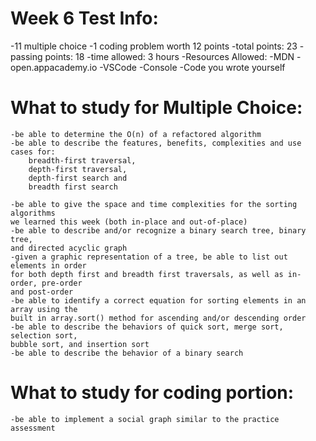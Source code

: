 # Week 6 Test Info:
-11 multiple choice 
-1 coding problem worth 12 points
-total points: 23
-passing points: 18
-time allowed: 3 hours
-Resources Allowed:
    -MDN
    -open.appacademy.io
    -VSCode
    -Console
    -Code you wrote yourself

# What to study for Multiple Choice:
    -be able to determine the O(n) of a refactored algorithm
    -be able to describe the features, benefits, complexities and use cases for:
        breadth-first traversal, 
        depth-first traversal, 
        depth-first search and 
        breadth first search

    -be able to give the space and time complexities for the sorting algorithms
    we learned this week (both in-place and out-of-place)
    -be able to describe and/or recognize a binary search tree, binary tree,
    and directed acyclic graph 
    -given a graphic representation of a tree, be able to list out elements in order
    for both depth first and breadth first traversals, as well as in-order, pre-order 
    and post-order
    -be able to identify a correct equation for sorting elements in an array using the 
    built in array.sort() method for ascending and/or descending order
    -be able to describe the behaviors of quick sort, merge sort, selection sort, 
    bubble sort, and insertion sort
    -be able to describe the behavior of a binary search

# What to study for coding portion:
    -be able to implement a social graph similar to the practice assessment